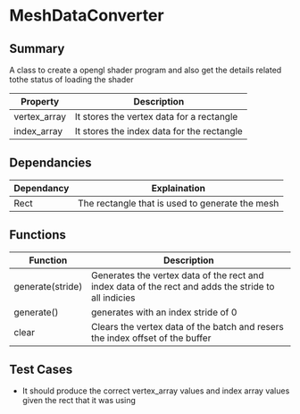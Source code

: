 
# MeshDataConverter

## Summary 
A class to create a opengl shader program and also get the details related tothe status of loading the shader

| Property | Description |
| --- | --- |
| vertex_array | It stores the vertex data for a rectangle |
| index_array | It stores the index data for the rectangle |

## Dependancies
| Dependancy | Explaination |
| --- | --- |
| Rect | The rectangle that is used to generate the mesh |

## Functions
| Function | Description |
| --- | --- |
| generate(stride) | Generates the vertex data of the rect and index data of the rect and adds the stride to all indicies |
| generate() | generates with an index stride of  0|
| clear | Clears the vertex data of the batch and resers the index offset of the buffer|



## Test Cases
- It should produce the correct vertex_array values and index array values given the rect that it was using